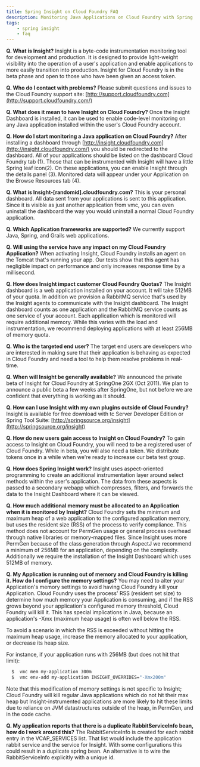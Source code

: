```yaml
---
title: Spring Insight on Cloud Foundry FAQ
description: Monitoring Java Applications on Cloud Foundry with Spring Insight
tags:
    - spring insight
    - faq
---
```


**Q. What is Insight?**
Insight is a byte-code instrumentation monitoring tool for development and production. It is designed to provide light-weight visibility into the operation of a user's application and enable applications to more easily transition into production. Insight for Cloud Foundry is in the beta phase and open to those who have been given an access token.

**Q. Who do I contact with problems?**
Please submit questions and issues to the Cloud Foundry support site: [http://support.cloudfoundry.com](http://support.cloudfoundry.com/)

**Q. What does it mean to have Insight on Cloud Foundry?**
Once the Insight Dashboard is installed, it can be used to enable code-level monitoring on any Java application installed within the user's Cloud Foundry account.

**Q. How do I start monitoring a Java application on Cloud Foundry?**
After installing a dashboard through [http://insight.cloudfoundry.com](http://insight.cloudfoundry.com/) you should be redirected to the dashboard. All of your applications should be listed on the dashboard Cloud Foundry tab (1). Those that can be instrumented with Insight will have a little Spring leaf icon(2). On these applications, you can enable Insight through the details panel (3). Monitored data will appear under your Application on the Browse Resources tab (4).

**Q. What is Insight-[randomid].cloudfoundry.com?**
This is your personal dashboard. All data sent from your applications is sent to this application. Since it is visible as just another application from vmc, you can even uninstall the dashboard the way you would uninstall a normal Cloud Foundry application.

**Q. Which Application frameworks are supported?**
We currently support Java, Spring, and Grails web applications.

**Q. Will using the service have any impact on my Cloud Foundry Application?**
When activating Insight, Cloud Foundry installs an agent on the Tomcat that's running your app. Our tests show that this agent has negligible impact on performance and only increases response time by a millisecond.

**Q. How does Insight impact customer Cloud Foundry Quotas?**
The Insight dashboard is a web application installed on your account. It will take 512MB of your quota. In addition we provision a RabbitMQ service that's used by the Insight agents to communicate with the Insight dashboard. The Insight dashboard counts as one application and the RabbitMQ service counts as one service of your account. Each application which is monitored will require additional memory. While this varies with the load and instrumentation, we recommend deploying applications with at least 256MB of memory quota.

**Q. Who is the targeted end user?**
The target end users are developers who are interested in making sure that their application is behaving as expected in Cloud Foundry and need a tool to help them resolve problems in real-time.

**Q. When will Insight be generally available?**
We announced the private beta of Insight for Cloud Foundry at SpringOne 2GX (Oct 2011). We plan to announce a public beta a few weeks after SpringOne, but not before we are confident that everything is working as it should.

**Q. How can I use Insight with my own plugins outside of Cloud Foundry?**
Insight is available for free download with tc Server Developer Edition or Spring Tool Suite: [http://springsource.org/insight](http://springsource.org/insight)

**Q. How do new users gain access to Insight on Cloud Foundry?**
To gain access to Insight on Cloud Foundry, you will need to be a registered user of Cloud Foundry. While in beta, you will also need a token. We distribute tokens once in a while when we're ready to increase our beta test group.

**Q. How does Spring Insight work?**
Insight uses aspect-oriented programming to create an additional instrumentation layer around select methods within the user's application. The data from these aspects is passed to a secondary webapp which compresses, filters, and forwards the data to the Insight Dashboard where it can be viewed.

**Q. How much additional memory must be allocated to an Application when it is monitored by Insight?**
Cloud Foundry sets the minimum and maximum heap of a web application to the configured application memory, but uses the resident size (RSS) of the process to verify compliance. This method does not account for PermGen usage or general process overhead through native libraries or memory-mapped files. Since Insight uses more PermGen because of the class generation through AspectJ we recommend a minimum of 256MB for an application, depending on the complexity. Additionally we require the installation of the Insight Dashboard which uses 512MB of memory.

**Q. My Application is running out of memory and Cloud Foundry is killing it. How do I configure the memory settings?**
You may need to alter your Application's memory settings to avoid having Cloud Foundry kill your Application. Cloud Foundry uses the process' RSS (resident set size) to determine how much memory your Application is consuming, and if the RSS grows beyond your application's configured memory threshold, Cloud Foundry will kill it. This has special implications in Java, because an application's -Xmx (maximum heap usage) is often well below the RSS.

To avoid a scenario in which the RSS is exceeded without hitting the maximum heap usage, increase the memory allocated to your application, or decrease its heap size.

For instance, if your application runs with 256MB (but does not hit that limit):

```bash
  $  vmc mem my-application 300m
  $  vmc env-add my-application INSIGHT_OVERRIDES="-Xmx200m"
```

Note that this modification of memory settings is not specific to Insight; Cloud Foundry will kill regular Java applications which do not hit their max heap but Insight-instrumented applications are more likely to hit these limits due to reliance on JVM datastructures outside of the heap, in PermGen, and in the code cache.

**Q. My application reports that there is a duplicate RabbitServiceInfo bean, how do I work around this?**
The RabbitServiceInfo is created for each rabbit entry in the VCAP_SERVICES list. That list would include the application rabbit service and the service for Insight. With some configurations this could result in a duplicate spring bean. An alternative is to wire the RabbitServiceInfo explicitly with a unique id.